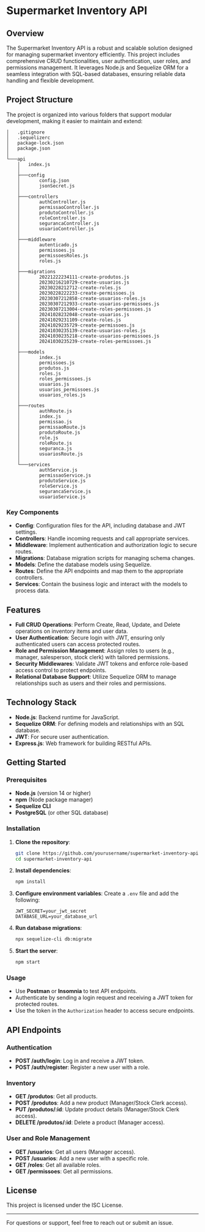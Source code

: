 
# Supermarket Inventory API

## Overview
The Supermarket Inventory API is a robust and scalable solution designed for managing supermarket inventory efficiently. This project includes comprehensive CRUD functionalities, user authentication, user roles, and permissions management. It leverages Node.js and Sequelize ORM for a seamless integration with SQL-based databases, ensuring reliable data handling and flexible development.

## Project Structure
The project is organized into various folders that support modular development, making it easier to maintain and extend:

```
│   .gitignore
│   .sequelizerc
│   package-lock.json
│   package.json
│
└───api
    │   index.js
    │
    ├───config
    │       config.json
    │       jsonSecret.js
    │
    ├───controllers
    │       authController.js
    │       permissaoController.js
    │       produtoController.js
    │       roleController.js
    │       segurancaController.js
    │       usuarioController.js
    │
    ├───middleware
    │       autenticado.js
    │       permissoes.js
    │       permissoesRoles.js
    │       roles.js
    │
    ├───migrations
    │       20221222234111-create-produtos.js
    │       20230216210729-create-usuarios.js
    │       20230228212712-create-roles.js
    │       20230228222233-create-permissoes.js
    │       20230307212858-create-usuarios-roles.js
    │       20230307212933-create-usuarios-permissoes.js
    │       20230307213004-create-roles-permissoes.js
    │       20241028232048-create-usuarios.js
    │       20241029231109-create-roles.js
    │       20241029235729-create-permissoes.js
    │       20241030235139-create-usuarios-roles.js
    │       20241030235218-create-usuarios-permissoes.js
    │       20241030235239-create-roles-permissoes.js
    │
    ├───models
    │       index.js
    │       permissoes.js
    │       produtos.js
    │       roles.js
    │       roles_permissoes.js
    │       usuarios.js
    │       usuarios_permissoes.js
    │       usuarios_roles.js
    │
    ├───routes
    │       authRoute.js
    │       index.js
    │       permissao.js
    │       permissaoRoute.js
    │       produtoRoute.js
    │       role.js
    │       roleRoute.js
    │       seguranca.js
    │       usuariosRoute.js
    │
    └───services
            authService.js
            permissaoService.js
            produtoService.js
            roleService.js
            segurancaService.js
            usuarioService.js
```

### Key Components
- **Config**: Configuration files for the API, including database and JWT settings.
- **Controllers**: Handle incoming requests and call appropriate services.
- **Middleware**: Implement authentication and authorization logic to secure routes.
- **Migrations**: Database migration scripts for managing schema changes.
- **Models**: Define the database models using Sequelize.
- **Routes**: Define the API endpoints and map them to the appropriate controllers.
- **Services**: Contain the business logic and interact with the models to process data.

## Features
- **Full CRUD Operations**: Perform Create, Read, Update, and Delete operations on inventory items and user data.
- **User Authentication**: Secure login with JWT, ensuring only authenticated users can access protected routes.
- **Role and Permission Management**: Assign roles to users (e.g., manager, salesperson, stock clerk) with tailored permissions.
- **Security Middlewares**: Validate JWT tokens and enforce role-based access control to protect endpoints.
- **Relational Database Support**: Utilize Sequelize ORM to manage relationships such as users and their roles and permissions.

## Technology Stack
- **Node.js**: Backend runtime for JavaScript.
- **Sequelize ORM**: For defining models and relationships with an SQL database.
- **JWT**: For secure user authentication.
- **Express.js**: Web framework for building RESTful APIs.

## Getting Started

### Prerequisites
- **Node.js** (version 14 or higher)
- **npm** (Node package manager)
- **Sequelize CLI**
- **PostgreSQL** (or other SQL database)

### Installation
1. **Clone the repository**:
   ```bash
   git clone https://github.com/yourusername/supermarket-inventory-api.git
   cd supermarket-inventory-api
   ```

2. **Install dependencies**:
   ```bash
   npm install
   ```

3. **Configure environment variables**:
   Create a `.env` file and add the following:
   ```dotenv
   JWT_SECRET=your_jwt_secret
   DATABASE_URL=your_database_url
   ```

4. **Run database migrations**:
   ```bash
   npx sequelize-cli db:migrate
   ```

5. **Start the server**:
   ```bash
   npm start
   ```

### Usage
- Use **Postman** or **Insomnia** to test API endpoints.
- Authenticate by sending a login request and receiving a JWT token for protected routes.
- Use the token in the `Authorization` header to access secure endpoints.

## API Endpoints
### Authentication
- **POST /auth/login**: Log in and receive a JWT token.
- **POST /auth/register**: Register a new user with a role.

### Inventory
- **GET /produtos**: Get all products.
- **POST /produtos**: Add a new product (Manager/Stock Clerk access).
- **PUT /produtos/:id**: Update product details (Manager/Stock Clerk access).
- **DELETE /produtos/:id**: Delete a product (Manager access).

### User and Role Management
- **GET /usuarios**: Get all users (Manager access).
- **POST /usuarios**: Add a new user with a specific role.
- **GET /roles**: Get all available roles.
- **GET /permissoes**: Get all permissions.

## License
This project is licensed under the ISC License.

---

For questions or support, feel free to reach out or submit an issue.